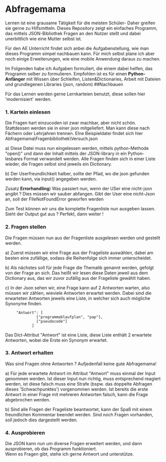 # Abfragemama
Lernen ist eine grausame Tätigkeit für die meisten Schüler- Daher greifen sie gerne zu Hilfsmitteln.
Dieses Repository zeigt ein einfaches Programm, das mittels JSON-Bibliothek Fragen an den Nutzer stellt und dabei 
unerbittlich wie eine Mutter selbst ist.

Für den AE Unterricht findet sich anbei die Aufgabenstellung, wie man dieses Programm simpel nachbauen kann. Für mich 
selbst plane ich aber noch einige Erweiterungen, wie eine mobile Anwendung daraus zu machen.

Im Folgenden habe ich Aufgaben formuliert, die einem dabei helfen, das Programm selber zu formulieren. Empfohlen ist es 
für einen **Python-Anfänger** mit Wissen über Schleifen, Listen&Dictionaries, Arbeit mit Dateien und grundlegenen Libraries 
(json, random)
##Nachbauen

Für das Lernen werden gerne Lernkarteien benutzt, diese sollen hier 'modernisiert' werden.

### 1. Kartein einlesen

Die Fragen hart einzucoden ist zwar machbar, aber nicht schön. Stattdessen werden sie in einer json mitgeliefert. 
Man kann diese nach Fächern oder Lehrjahren trennen.
EIne Beispieldatei findet sich hier Abfragemama\Fragenbibliothek\Versuch.json

a)  Diese Datei muss nun eingelessen werden, mittels python-Methode "open()" und dann der Inhalt mittels der JSON-library in ein 
    Python-lesbares Format verwandelt werden. 
    Alle Fragen finden sich in einer Liste wieder, die Fragen selbst sind jeweils ein Dictionary.

b)  Der Userfreundlichkeit halber, sollte der Pfad, wo die json gefunden werden kann, via input() angegeben werden.

Zusatz **Errorhandling**)  Was passiert nun, wenn der USer eine nicht-json angibt ? Dies müssen wir sauber abfangen. Gibt der User eine 
    nicht-Json an, soll der FIleNotFoundError geworfen werden 
    
Zum Test können wir uns die komplette Fragenliste nun ausgeben lassen. Sieht der Output gut aus ? Perfekt, dann weiter !
### 2. Fragen stellen
Die Fragen müssen nun aus der Fragenliste ausgelesen werden und gestellt werden.

a)  Zuerst müssen wir eine Frage aus der Frageliste auswählen, dabei am besten eine zufällige, sodass die Reihenfolge 
    sich immer unterscheidet. 

b)  Als nächstes soll für jede Frage die Thematik genannt werden, gefolgt von der Frage an sich.
    Das heißt wir lesen diese Daten jeweil aus dem Dictionary aus, das wir zuvor zufällig aus der Frageliste gewählt 
    haben.

c)  In der Json sehen wir, eine Frage kann auf 2 Antworten warten, also müssen wir zählen, wieviele Antworten erwartet 
    werden. Dabei sind die erwarteten Antworten jeweils eine Liste, in welcher sich auch mögliche Synonyme finden.
        
         "Antwort": [
                  ["programmablaufplan", "pap"],
                  ["pseudocode"]
                ]
                        
   Das Dict-Attribut "Antwort" ist eine Liste, diese Liste enthält 2 erwartete Antworten, wobei die Erste ein 
   Synonym erwartet.

### 3. Antwort erhalten
Was sind Fragen ohne Antworten ? Aufjedenfall keine gute Abfragemama!

a)  Für jede erwartete Antwort im Attribut "Antwort" muss einmal der Input genommen werden.
    Ist dieser Input nun richtig, muss entsprechend reagiert werden, ist diese falsch muss eine Strafe 
    (bspw. das doppelte Abfragen dieses 'Schwachpunktes') vorgenommen werden. Ist bereits die erste Antwort in einer Frage 
    mit mehreren Antworten falsch, kann die Frage abgebrochen werden.

b)  Sind alle Fragen der Frageliste beantwortet, kann der Spaß mit einem freundlichen Kommentar beendet werden. 
    Sind noch Fragen vorhanden, soll jedoch dies dargestellt werden.

### 4. Ausprobieren

Die JSON kann nun um diverse Fragen erweitert werden, und dann ausprobieren, ob das Programm funktioniert.  
Wenn es Fragen gibt, stehe ich gerne Antwort und unterstütze.